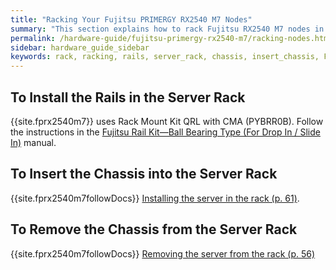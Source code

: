 ```yaml
---
title: "Racking Your Fujitsu PRIMERGY RX2540 M7 Nodes"
summary: "This section explains how to rack Fujitsu RX2540 M7 nodes in a data center."
permalink: /hardware-guide/fujitsu-primergy-rx2540-m7/racking-nodes.html
sidebar: hardware_guide_sidebar
keywords: rack, racking, rails, server_rack, chassis, insert_chassis, Fujitsu_PRIMERGY_RX2540_M7, Fujitsu, PRIMERGY, RX2540, 2540, M7
---
```


## To Install the Rails in the Server Rack
{{site.fprx2540m7}} uses Rack Mount Kit QRL with CMA (PYBRR0B). Follow the instructions in the <a href="fujitsu-primergy-rx2540-m7-rack-mount-kit-rail-kit-ball-bearing-type.pdf" class="pdf">Fujitsu Rail Kit—Ball Bearing Type (For Drop In / Slide In)</a> manual.

<a id="insert-chassis"></a>
## To Insert the Chassis into the Server Rack
{{site.fprx2540m7followDocs}} <a href="https://docs.qumulo.com/pdf/fujitsu-primergy-rx2540-m7-upgrade-maintenance-manual-09-2023.pdf#page=61" class="pdf">Installing the server in the rack (p. 61)</a>.

<a id="remove-chassis"></a>
## To Remove the Chassis from the Server Rack
{{site.fprx2540m7followDocs}} <a href="https://docs.qumulo.com/pdf/fujitsu-primergy-rx2540-m7-upgrade-maintenance-manual-09-2023.pdf#page=56" class="pdf">Removing the server from the rack (p. 56)</a>
